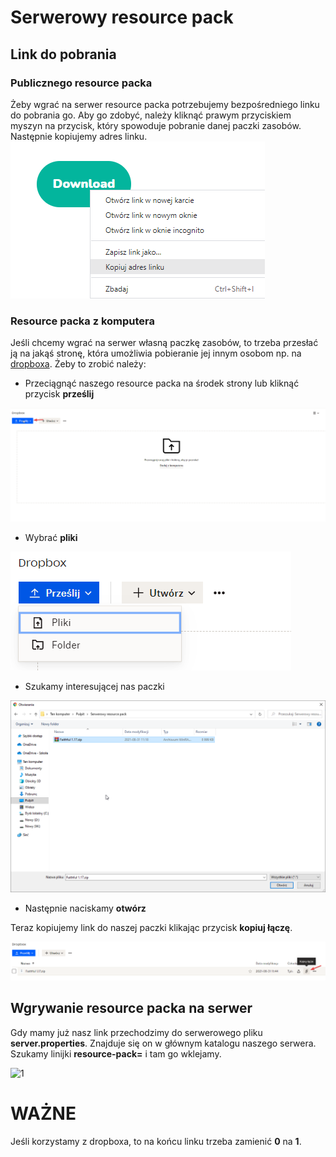 # Serwerowy resource pack
## Link do pobrania
### Publicznego resource packa

Żeby wgrać na serwer resource packa potrzebujemy bezpośredniego linku do pobrania go. Aby go zdobyć, należy kliknąć prawym przyciskiem myszyn na przycisk, 
który spowoduje pobranie danej paczki zasobów. Następnie kopiujemy adres linku.
![1](img/rscp/1.png)

### Resource packa z komputera

Jeśli chcemy wgrać na serwer własną paczkę zasobów, to trzeba przesłać ją na jakąś stronę, która umożliwia pobieranie jej innym osobom np. na [dropboxa](https://www.dropbox.com/). 
Żeby to zrobić należy:
* Przeciągnąć naszego resource packa na środek strony lub kliknąć przycisk **prześlij**

![1](img/rscp/2.png)
* Wybrać **pliki**

![1](img/rscp/3.png)
* Szukamy interesującej nas paczki

![1](img/rscp/4.png)
* Następnie naciskamy **otwórz**

Teraz kopiujemy link do naszej paczki klikając przycisk **kopiuj łączę**.

![1](img/rscp/5.png)

## Wgrywanie resource packa na serwer
Gdy mamy już nasz link przechodzimy do serwerowego pliku **server.properties**. Znajduje się on w głównym katalogu naszego serwera.
Szukamy linijki **resource-pack=** i tam go wklejamy.

![1](img/rescp/6.png)
# WAŻNE
Jeśli korzystamy z dropboxa, to na końcu linku trzeba zamienić **0** na **1**.
